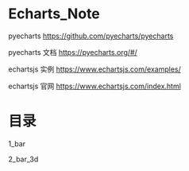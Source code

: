 # Echarts_Note

pyecharts  https://github.com/pyecharts/pyecharts

pyecharts 文档  https://pyecharts.org/#/

echartsjs 实例  https://www.echartsjs.com/examples/

echartsjs 官网  https://www.echartsjs.com/index.html

# 目录

1_bar

2_bar_3d

